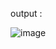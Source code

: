 

output :

![image](https://github.com/user-attachments/assets/757059a2-0b1a-4b7a-aff5-5b1a5b10ac11)
